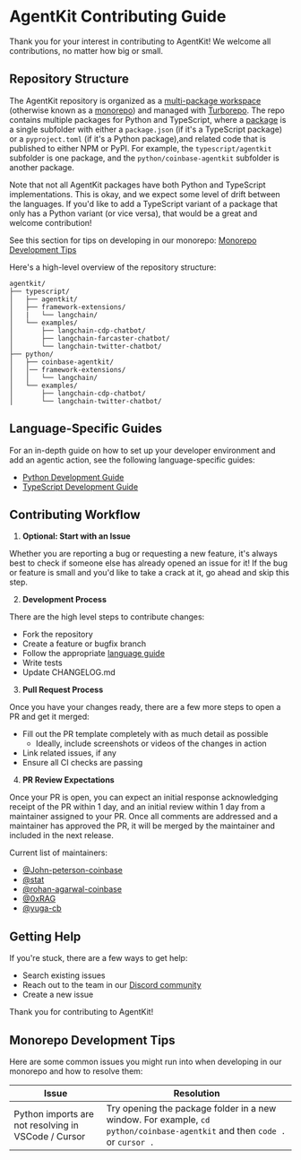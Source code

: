 # AgentKit Contributing Guide

Thank you for your interest in contributing to AgentKit! We welcome all contributions, no matter how big or small.

## Repository Structure

The AgentKit repository is organized as a [multi-package workspace](https://vercel.com/docs/vercel-platform/glossary#multi-package-workspace) (otherwise known as a [monorepo](https://vercel.com/docs/vercel-platform/glossary#monorepo)) and managed with [Turborepo](https://turbo.build/repo/docs). The repo contains multiple packages for Python and TypeScript, where a [package](https://vercel.com/docs/vercel-platform/glossary#package) is a single subfolder with either a `package.json` (if it's a TypeScript package) or a `pyproject.toml` (if it's a Python package),and related code that is published to either NPM or PyPI. For example, the `typescript/agentkit` subfolder is one package, and the `python/coinbase-agentkit` subfolder is another package.

Note that not all AgentKit packages have both Python and TypeScript implementations. This is okay, and we expect some level of drift between the languages. If you'd like to add a TypeScript variant of a package that only has a Python variant (or vice versa), that would be a great and welcome contribution!

See this section for tips on developing in our monorepo: [Monorepo Development Tips](#monorepo-development-tips)

Here's a high-level overview of the repository structure:

```
agentkit/
├── typescript/
│   ├── agentkit/
│   ├── framework-extensions/
│   |   └── langchain/
│   └── examples/
│       ├── langchain-cdp-chatbot/
│       ├── langchain-farcaster-chatbot/
│       └── langchain-twitter-chatbot/
├── python/
│   ├── coinbase-agentkit/
│   │── framework-extensions/
│   │   └── langchain/
│   └── examples/
│       ├── langchain-cdp-chatbot/
│       └── langchain-twitter-chatbot/
```

## Language-Specific Guides

For an in-depth guide on how to set up your developer environment and add an agentic action, see the following language-specific guides:

- [Python Development Guide](./CONTRIBUTING-PYTHON.md)
- [TypeScript Development Guide](./CONTRIBUTING-TYPESCRIPT.md)

## Contributing Workflow

1. **Optional: Start with an Issue**

Whether you are reporting a bug or requesting a new feature, it's always best to check if someone else has already opened an issue for it! If the bug or feature is small and you'd like to take a crack at it, go ahead and skip this step.

2. **Development Process**

There are the high level steps to contribute changes:

- Fork the repository
- Create a feature or bugfix branch
- Follow the appropriate [language guide](#language-specific-guides)
- Write tests
- Update CHANGELOG.md

3. **Pull Request Process**

Once you have your changes ready, there are a few more steps to open a PR and get it merged:

- Fill out the PR template completely with as much detail as possible
    - Ideally, include screenshots or videos of the changes in action
- Link related issues, if any
- Ensure all CI checks are passing

4. **PR Review Expectations**

Once your PR is open, you can expect an initial response acknowledging receipt of the PR within 1 day, and an initial review within 1 day from a maintainer assigned to your PR. Once all comments are addressed and a maintainer has approved the PR, it will be merged by the maintainer and included in the next release.

Current list of maintainers:
- [@John-peterson-coinbase](https://github.com/John-peterson-coinbase)
- [@stat](https://github.com/stat)
- [@rohan-agarwal-coinbase](https://github.com/rohan-agarwal-coinbase)
- [@0xRAG](https://github.com/0xRAG)
- [@yuga-cb](https://github.com/yuga-cb)

## Getting Help

If you're stuck, there are a few ways to get help:

- Search existing issues
- Reach out to the team in our [Discord community](https://discord.com/channels/1220414409550336183/1304126107876069376)
- Create a new issue

Thank you for contributing to AgentKit!

## Monorepo Development Tips

Here are some common issues you might run into when developing in our monorepo and how to resolve them:

| Issue | Resolution |
| ----- | ---------- |
| Python imports are not resolving in VSCode / Cursor | Try opening the package folder in a new window. For example, `cd python/coinbase-agentkit` and then `code .` or `cursor .` |

